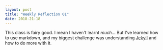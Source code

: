 ```yaml
---
layout: post
title: "Weekly Reflection 01"
date: 2018-21-18
---
```


This class is fairy good. I mean I haven't learnt _much_... But I've learned how to use markdown, and my biggest challenge was understanding [Jekyll](http://jekyllrb.com) and how to do more with it.

